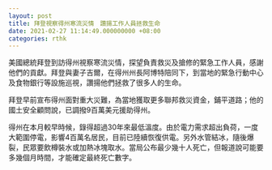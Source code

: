 ```yaml
---
layout: post
title: 拜登視察得州寒流災情　讚揚工作人員拯救生命
date: 2021-02-27 11:14:49.000000000 +08:00
categories: rthk
---
```


美國總統拜登到訪得州視察寒流災情，探望負責救災及搶修的緊急工作人員，感謝他們的貢獻。拜登與妻子吉爾，在得州州長阿博特陪同下，到當地的緊急行動中心及食物銀行等設施巡視，讚揚他們拯救了很多人的生命。

拜登早前宣布得州面對重大災難，為當地獲取更多聯邦救災資金，鋪平道路；他的國土安全顧問說，已調撥9百萬美元援助得州。

得州在本月較早時候，錄得超過30年來最低溫度。由於電力需求超出負荷，一度大範圍停電，影響4百萬名居民，目前已陸續恢復供電。另外水管結冰，隨後爆裂，民眾要飲樽裝水或加熱冰塊取水。當局公布最少幾十人死亡，但報道說可能要多幾個月時間，才能確定最終死亡數字。
